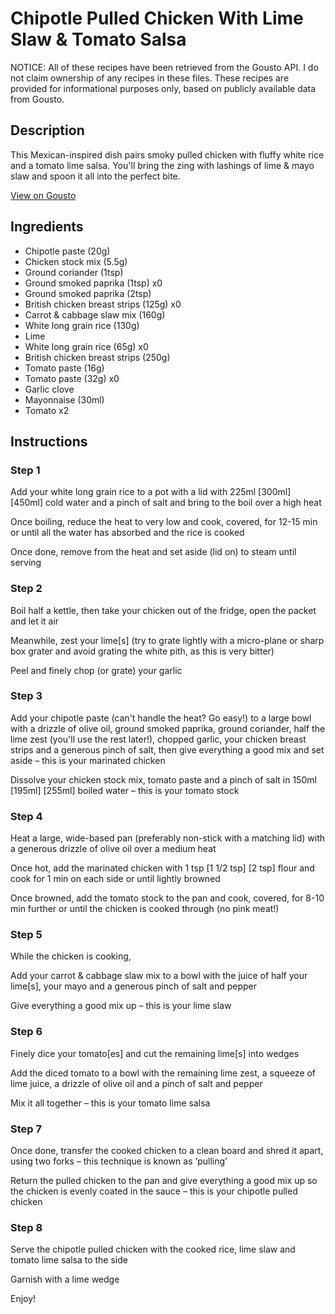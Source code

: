 # Chipotle Pulled Chicken With Lime Slaw & Tomato Salsa

NOTICE: All of these recipes have been retrieved from the Gousto API. I do not claim ownership of any recipes in these files. These recipes are provided for informational purposes only, based on publicly available data from Gousto.

## Description

This Mexican-inspired dish pairs smoky pulled chicken with fluffy white rice and a tomato lime salsa. You'll bring the zing with lashings of lime & mayo slaw and spoon it all into the perfect bite.

[View on Gousto](https://www.gousto.co.uk/recipes/cookbook/smoky-pulled-chicken-with-chipotle-lime-slaw)

## Ingredients

- Chipotle paste (20g)
- Chicken stock mix (5.5g)
- Ground coriander (1tsp)
- Ground smoked paprika (1tsp) x0
- Ground smoked paprika (2tsp)
- British chicken breast strips (125g) x0
- Carrot & cabbage slaw mix (160g)
- White long grain rice (130g)
- Lime
- White long grain rice (65g) x0
- British chicken breast strips (250g)
- Tomato paste (16g)
- Tomato paste (32g) x0
- Garlic clove
- Mayonnaise (30ml)
- Tomato x2

## Instructions


### Step 1

Add your white long grain rice to a pot with a lid with 225ml <span class="text-purple">[300ml]</span><span class="text-danger"> [450ml]</span> cold water and a pinch of salt and bring to the boil over a high heat

Once boiling, reduce the heat to very low and cook, covered, for 12-15 min or until all the water has absorbed and the rice is cooked

Once done, remove from the heat and set aside (lid on) to steam until serving


### Step 2

Boil half a kettle, then take your chicken out of the fridge, open the packet and let it air

Meanwhile, zest your lime[s] (try to grate lightly with a micro-plane or sharp box grater and avoid grating the white pith, as this is very bitter)

Peel and finely chop (or grate) your garlic


### Step 3

Add your chipotle paste (can't handle the heat? Go easy!) to a large bowl with a drizzle of olive oil, ground smoked paprika, ground coriander, half the lime zest (you'll use the rest later!), chopped garlic, your chicken breast strips and a generous pinch of salt, then give everything a good mix and set aside – this is your marinated chicken

Dissolve your chicken stock mix, tomato paste and a pinch of salt in 150ml <span class="text-purple">[195ml] </span><span class="text-danger">[255ml]</span> boiled water – this is your tomato stock


### Step 4

Heat a large, wide-based pan (preferably non-stick with a matching lid) with a generous drizzle of olive oil over a medium heat

Once hot, add the marinated chicken with 1 tsp <span class="text-purple">[1 1/2 tsp]</span> <span class="text-danger">[2 tsp] </span>flour and cook for 1 min on each side or until lightly browned

Once browned, add the tomato stock to the pan and cook, covered, for 8-10 min further or until the chicken is cooked through (no pink meat!)


### Step 5

While the chicken is cooking,

Add your carrot & cabbage slaw mix to a bowl with the juice of half your lime[s], your mayo and a generous pinch of salt and pepper

Give everything a good mix up – this is your lime slaw


### Step 6

Finely dice your tomato[es] and cut the remaining lime[s] into wedges

Add the diced tomato to a bowl with the remaining lime zest, a squeeze of lime juice, a drizzle of olive oil and a pinch of salt and pepper

Mix it all together – this is your tomato lime salsa


### Step 7

Once done, transfer the cooked chicken to a clean board and shred it apart, using two forks – this technique is known as ‘pulling’

Return the pulled chicken to the pan and give everything a good mix up so the chicken is evenly coated in the sauce – this is your chipotle pulled chicken

### Step 8

Serve the chipotle pulled chicken with the cooked rice, lime slaw and tomato lime salsa to the side

Garnish with a lime wedge

Enjoy!

